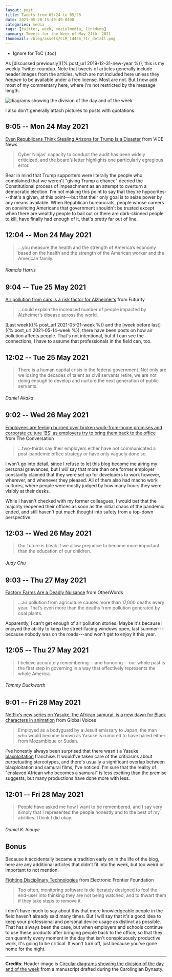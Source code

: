```yaml
---
layout: post
title: Tweets from 05/24 to 05/28
date: 2021-05-28 15:49:49-0400
categories: media
tags: [twitter, week, socialmedia, linkdump]
summary: Tweets for the Week of May 24th, 2021
thumbnail: /blog/assets/CLM_14456_71r_detail.png
---
```


* Ignore for ToC
{:toc}

As [discussed previously]({% post_url 2019-12-31-new-year %}), this is my weekly Twitter roundup.  Note that tweets of articles generally include header images from the articles, which are not included here unless they *happen* to be available under a free license.  Most are not.  But I now add most of my commentary here, where I'm not restricted by the message length.

![diagrams showing the division of the day and of the week](/blog/assets/CLM_14456_71r_detail.png "diagrams showing the division of the day and of the week")

I also don't generally attach pictures to posts with quotations.

## 9:05 -- Mon 24 May 2021

[<i class="fab fa-twitter-square"></i>](https://jcolag.github.io/twitter/1396814488960004096) [Even Republicans Think Stealing Arizona for Trump Is a Disaster](https://www.vice.com/en/article/v7edn9/even-republicans-think-stealing-arizona-for-trump-is-a-disaster) from VICE News

 > Cyber Ninjas’ capacity to conduct the audit has been widely criticized, and the board’s letter highlights one particularly egregious error.

Bear in mind that Trump supporters were literally the people who complained that we weren't "giving Trump a chance" decried the Constitutional process of impeachment as an attempt to overturn a democratic election.  I'm not making this point to say that they're hypocrites---that's a given, at this point---but that their only goal is to seize power by any means available.  When Republican bureaucrats, people whose careers on convincing Americans that government shouldn't be trusted except when there are wealthy people to bail out or there are dark-skinned people to kill, have finally had enough of it, that's pretty far out of line.

## 12:04 -- Mon 24 May 2021

[<i class="fab fa-twitter"></i>](https://jcolag.github.io/twitter/1396859535797719043)

 > ...you measure the health and the strength of America’s economy based on the health and the strength of the American worker and the American family.

###### Kamala Harris

## 9:04 -- Tue 25 May 2021

[<i class="fab fa-twitter-square"></i>](https://jcolag.github.io/twitter/1397176625041600514) [Air pollution from cars is a risk factor for Alzheimer’s](https://www.futurity.org/air-quality-pollution-alzheimers-disease-2567192/) from Futurity

 > ...could explain the increased number of people impacted by Alzheimer’s disease across the world.

[Last week]({% post_url 2021-05-21-week %}) and the [week before last]({% post_url 2021-05-14-week %}), there have been posts on how air pollution affects people.  That's not intentional, but if I can see the connections, I have to assume that professionals in the field can, too.

## 12:02 -- Tue 25 May 2021

[<i class="fab fa-twitter"></i>](https://jcolag.github.io/twitter/1397221420090933252)

 > There is a human capital crisis in the federal government. Not only are we losing the decades of talent as civil servants retire, we are not doing enough to develop and nurture the next generation of public servants.

###### Daniel Akaka

## 9:02 -- Wed 26 May 2021

[<i class="fab fa-twitter-square"></i>](https://jcolag.github.io/twitter/1397538509808750593) [Employees are feeling burned over broken work-from-home promises and corporate culture ‘BS’ as employers try to bring them back to the office](https://theconversation.com/employees-are-feeling-burned-over-broken-work-from-home-promises-and-corporate-culture-bs-as-employers-try-to-bring-them-back-to-the-office-158692) from The Conversation

 > ...two-thirds say their employers either have not communicated a post-pandemic office strategy or have only vaguely done so.

I won't go into detail, since I refuse to let this blog become me airing my personal grievances, but I *will* say that more than one former employer constantly claimed that they were set up for developers to work however, wherever, and whenever they pleased.  All of them also had macho work cultures, where people were mostly judged by how many hours they were visibly at their desks.

While I haven't checked with my former colleagues, I would bet that the majority reopened their offices as soon as the initial chaos of the pandemic ended, and still haven't put much thought into safety from a top-down perspective.

## 12:03 -- Wed 26 May 2021

[<i class="fab fa-twitter"></i>](https://jcolag.github.io/twitter/1397584060130734080)

 > Our future is bleak if we allow prejudice to become more important than the education of our children.

###### Judy Chu

## 9:03 -- Thu 27 May 2021

[<i class="fab fa-twitter-square"></i>](https://jcolag.github.io/twitter/1397901149269905409) [Factory Farms Are a Deadly Nuisance](https://otherwords.org/factory-farms-are-a-deadly-nuisance/) from OtherWords

 > ...air pollution from agriculture causes more than 17,000 deaths every year. That’s even more than the deaths from pollution generated by coal plants.

Apparently, I can't get enough of air pollution stories.  Maybe it's because I enjoyed the ability to keep the street-facing windows open, last summer---because nobody was on the roads---and won't get to enjoy it this year.

## 12:05 -- Thu 27 May 2021

[<i class="fab fa-twitter"></i>](https://jcolag.github.io/twitter/1397946951375671300)

 > I believe accurately remembering---and honoring---our whole past is the first step in governing in a way that effectively represents the whole America.

###### Tammy Duckworth

## 9:01 -- Fri 28 May 2021

[<i class="fab fa-twitter-square"></i>](https://jcolag.github.io/twitter/1398263033709932549) [Netflix’s new series on Yasuke, the African samurai, is a new dawn for Black characters in animation](https://globalvoices.org/2021/05/21/netflixs-new-series-on-yasuke-the-african-samurai-is-a-new-dawn-for-black-characters-in-animation/) from Global Voices

 > Employed as a bodyguard by a Jesuit emissary to Japan, the man who would become known as Yasuke is rumored to have hailed either from Mozambique or Sudan.

I've honestly always been surprised that there wasn't a Yasuke [blaxploitation](https://en.wikipedia.org/wiki/Blaxploitation) franchise.  It would've taken care of the criticisms about perpetuating stereotypes, and there's usually a significant overlap between blaxploitation and samurai films, I've noticed.  I'm sure that the reality of "enslaved African who becomes a samurai" is less exciting than the premise suggests, but many productions have done more with less.

## 12:01 -- Fri 28 May 2021

[<i class="fab fa-twitter"></i>](https://jcolag.github.io/twitter/1398308332151115778)

 > People have asked me how I want to be remembered, and I say very simply that I represented the people honestly and to the best of my abilities. I think I did okay.

###### Daniel K. Inouye

## Bonus

Because it accidentally became a tradition early on in the life of the blog, here are any additional articles that didn't fit into the week, but too weird or important to not mention.

<i class="fas fa-square"></i> [Fighting Disciplinary Technologies](https://www.eff.org/deeplinks/2021/05/fighting-disciplinary-technologies) from Electronic Frontier Foundation

 > Too often, monitoring software is deliberately designed to fool the end-user into thinking they are not being watched, and to thwart them if they take steps to remove it.

I don't have much to say about this that more knowledgeable people in the field haven't already said many times.  But I will say that it's a good idea to keep your professional and personal device usage as distinct as possible.  That has always been the case, but when employers and schools continue to use these products after bringing people back to the office, so that they can quantify every moment in the day that isn't conspicuously productive work, it's going to be critical.  It won't turn off, just because you've gone home for the night.

* * *

**Credits**:  Header image is [Circular diagrams showing the division of the day and of the week](https://en.wikipedia.org/wiki/Week#/media/File:CLM_14456_71r_detail.jpg) from a manuscript drafted during the Carolingian Dynasty.
